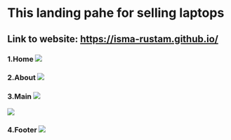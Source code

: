 
# This landing pahe for selling laptops
## Link to website: https://isma-rustam.github.io/
### 1.Home ![](https://i.imgur.com/WBeZjO9.png)
### 2.About ![](https://imgur.com/P5qBZXx.png)
### 3.Main ![](https://imgur.com/6xDdw7C.png)
 ![](https://imgur.com/qgCcW9g.png)
### 4.Footer ![](https://imgur.com/5oMvxfs.png)

